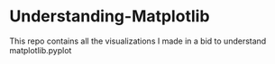 # Understanding-Matplotlib
This repo contains all the visualizations I made in a bid to understand matplotlib.pyplot
